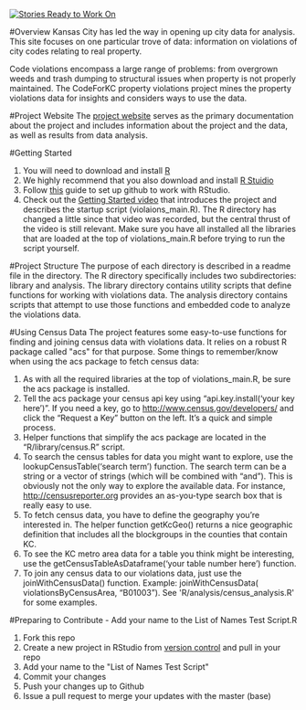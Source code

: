 [![Stories Ready to Work On](https://badge.waffle.io/zmon/Property-Violations-Settlement.svg?label=ready&title=Cards%20Ready%20To%20Work%20On)](https://waffle.io/zmon/Property-Violations-Settlement)

#Overview
Kansas City has led the way in opening up city data for analysis. This site focuses on one particular trove of data: information on violations of city codes relating to real property.

Code violations encompass a large range of problems: from overgrown weeds and trash dumping to structural issues when property is not properly maintained. The CodeForKC property violations project mines the property violations data for insights and considers ways to use the data.

#Project Website
The [project website](http://codeforkc.org/Property-Violations-Settlement/) serves as the primary documentation about the project and includes information about the project and the data, as well as results from data analysis.

#Getting Started
1. You will need to download and install [R](https://www.r-project.org/)
2. We highly recommend that you also download and install [R Stuidio](https://www.rstudio.com/products/rstudio/)
3. Follow [this](https://support.rstudio.com/hc/en-us/articles/200532077-Version-Control-with-Git-and-SVN) guide to set up github to work with RStudio. 
4. Check out the [Getting Started video](https://www.youtube.com/watch?v=xVjcfoTJBIM) that introduces the project and describes the startup script (violaions_main.R). The R directory has changed a little since that video was recorded, but the central thrust of the video is still relevant. Make sure you have all installed all the libraries that are loaded at the top of violations_main.R before trying to run the script yourself.

#Project Structure
The purpose of each directory is described in a readme file in the directory. The R directory specifically includes two subdirectories: library and analysis. The library directory contains utility scripts that define functions for working with violations data. The analysis directory contains scripts that attempt to use those functions and embedded code to analyze the violations data.

#Using Census Data
The project features some easy-to-use functions for finding and joining census data with violations data. It relies on a robust R package called "acs" for that purpose. Some things to remember/know when using the acs package to fetch census data:

1. As with all the required libraries at the top of violations_main.R, be sure the acs package is installed.
2. Tell the acs package your census api key using “api.key.install(‘your key here’)”. If you need a key, go to http://www.census.gov/developers/ and click the “Request a Key” button on the left. It’s a quick and simple process.
3. Helper functions that simplify the acs package are located in the “R/library/census.R” script.
4. To search the census tables for data you might want to explore, use the lookupCensusTable(‘search term’) function. The search term can be a string or a vector of strings (which will be combined with “and”). This is obviously not the only way to explore the available data. For instance, http://censusreporter.org provides an as-you-type search box that is really easy to use.
5. To fetch census data, you have to define the geography you’re interested in. The helper function getKcGeo() returns a nice geographic definition that includes all the blockgroups in the counties that contain KC.
6. To see the KC metro area data for a table you think might be interesting, use the getCensusTableAsDataframe(‘your table number here’) function.
7. To join any census data to our violations data, just use the joinWithCensusData() function. Example: joinWithCensusData( violationsByCensusArea, “B01003”). See 'R/analysis/census_analysis.R' for some examples.

#Preparing to Contribute - Add your name to the List of Names Test Script.R
1. Fork this repo  
2. Create a new project in RStudio from [version control](http://i0.wp.com/www.datasurg.net/wp-content/uploads/2015/07/7_new_project.jpg?zoom=2&resize=456%2C328) and pull in your repo  
3. Add your name to the "List of Names Test Script"  
4. Commit your changes  
5. Push your changes up to Github  
6. Issue a pull request to merge your updates with the master (base) 